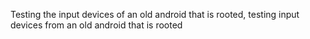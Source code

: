 
Testing the input devices of an old android that is rooted,
testing input devices from an old android that is rooted
